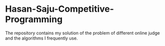 # Hasan-Saju-Competitive-Programming
The repository contains my solution of the problem of different online judge and the algorithms I frequently use.
